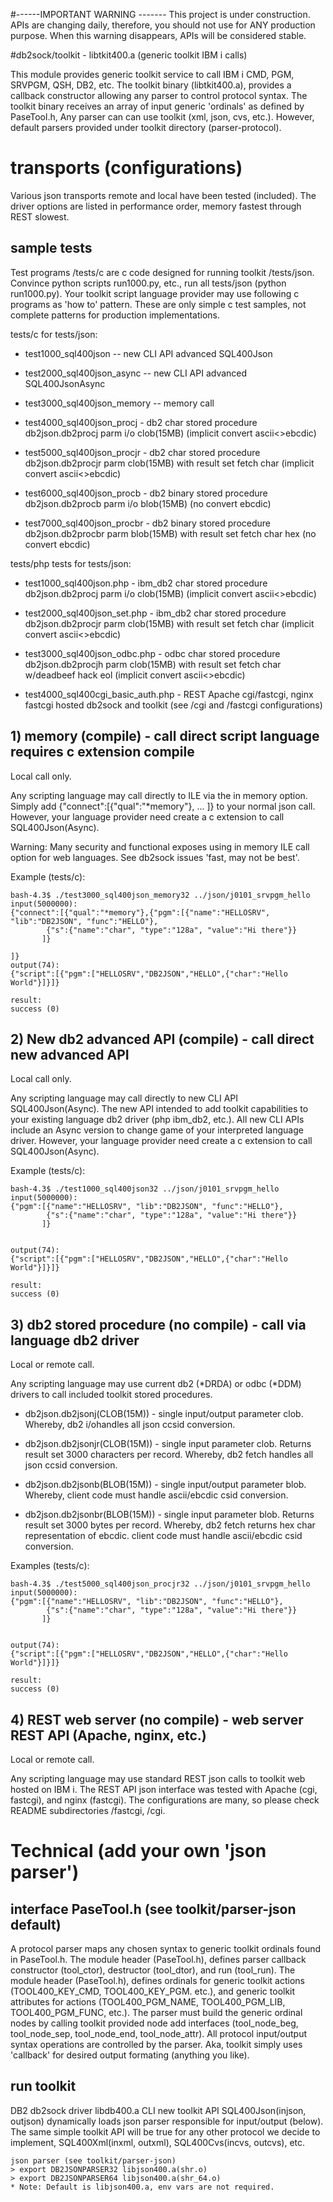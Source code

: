#------IMPORTANT WARNING -------
This project is under construction. APIs are changing daily, therefore, you should not use for ANY production purpose. 
When this warning disappears, APIs will be considered stable.

#db2sock/toolkit - libtkit400.a (generic toolkit IBM i calls)

This module provides generic toolkit service to call IBM i CMD, PGM, SRVPGM, QSH, DB2, etc. 
The toolkit binary (libtkit400.a), provides a callback constructor allowing any parser to control protocol syntax.
The toolkit binary receives an array of input generic 'ordinals' as defined by PaseTool.h,
Any parser can can use toolkit (xml, json, cvs, etc.). However, default parsers provided under toolkit directory (parser-protocol).

# transports (configurations)

Various json transports remote and local have been tested (included).
The driver options are listed in performance order, memory fastest
through REST slowest. 

## sample tests

Test programs /tests/c are c code designed for running toolkit /tests/json. 
Convince python scripts run1000.py, etc., run all tests/json (python run1000.py). 
Your toolkit script language provider may use following c programs as 'how to' pattern. 
These are only simple c test samples, not complete patterns for production implementations. 

tests/c for tests/json:

- test1000_sql400json -- new CLI API advanced SQL400Json

- test2000_sql400json_async -- new CLI API advanced SQL400JsonAsync

- test3000_sql400json_memory -- memory call

- test4000_sql400json_procj - db2 char stored procedure db2json.db2procj parm i/o clob(15MB)  (implicit convert ascii<>ebcdic)

- test5000_sql400json_procjr - db2 char stored procedure db2json.db2procjr parm clob(15MB) with result set fetch char  (implicit convert ascii<>ebcdic)

- test6000_sql400json_procb - db2 binary stored procedure db2json.db2procb parm i/o blob(15MB)  (no convert ebcdic)

- test7000_sql400json_procbr - db2 binary stored procedure db2json.db2procbr parm blob(15MB) with result set fetch char hex (no convert ebcdic)

tests/php tests for tests/json:

- test1000_sql400json.php - ibm_db2 char stored procedure db2json.db2procj parm i/o clob(15MB)  (implicit convert ascii<>ebcdic)

- test2000_sql400json_set.php - ibm_db2 char stored procedure db2json.db2procjr parm clob(15MB) with result set fetch char  (implicit convert ascii<>ebcdic)

- test3000_sql400json_odbc.php - odbc char stored procedure db2json.db2procjh parm clob(15MB) with result set fetch char w/deadbeef hack eol  (implicit convert ascii<>ebcdic)

- test4000_sql400cgi_basic_auth.php - REST Apache cgi/fastcgi, nginx fastcgi hosted db2sock and toolkit (see /cgi and /fastcgi configurations)

## 1) memory (compile) - call direct script language requires c extension compile

Local call only. 

Any scripting language may call directly to ILE via the in memory option. 
Simply add {"connect":[{"qual":"*memory"}, ... ]} to your normal json call.
However, your language provider need create a c extension
to call SQL400Json(Async).

Warning: Many security and functional exposes using in memory ILE call option for web languages. 
See db2sock issues 'fast, may not be best'.

Example (tests/c):
```
bash-4.3$ ./test3000_sql400json_memory32 ../json/j0101_srvpgm_hello
input(5000000):
{"connect":[{"qual":"*memory"},{"pgm":[{"name":"HELLOSRV", "lib":"DB2JSON", "func":"HELLO"},
        {"s":{"name":"char", "type":"128a", "value":"Hi there"}}
       ]}

]}
output(74):
{"script":[{"pgm":["HELLOSRV","DB2JSON","HELLO",{"char":"Hello World"}]}]}

result:
success (0)
```

## 2) New db2 advanced  API (compile) - call direct new advanced API

Local call only. 

Any scripting language may call directly to new CLI API SQL400Json(Async).
The new API intended to add toolkit capabilities to your existing
language db2 driver (php ibm_db2, etc.). All new CLI APIs include
an Async version to change game of your interpreted language driver.
However, your language provider need create a c extension
to call SQL400Json(Async). 

Example (tests/c):
```
bash-4.3$ ./test1000_sql400json32 ../json/j0101_srvpgm_hello       
input(5000000):
{"pgm":[{"name":"HELLOSRV", "lib":"DB2JSON", "func":"HELLO"},
        {"s":{"name":"char", "type":"128a", "value":"Hi there"}}
       ]}


output(74):
{"script":[{"pgm":["HELLOSRV","DB2JSON","HELLO",{"char":"Hello World"}]}]}

result:
success (0)
```

## 3) db2 stored procedure (no compile) - call via language db2 driver

Local or remote call.

Any scripting language may use current db2 (*DRDA) or odbc (*DDM) drivers to call included toolkit stored procedures.

- db2json.db2jsonj(CLOB(15M)) - single input/output parameter clob. Whereby, db2 i/ohandles all json ccsid conversion.

- db2json.db2jsonjr(CLOB(15M)) - single input parameter clob. Returns result set 3000 characters per record. Whereby, db2 fetch handles all json ccsid conversion.

- db2json.db2jsonb(BLOB(15M)) - single input/output parameter blob. Whereby, client code must handle ascii/ebcdic csid conversion.

- db2json.db2jsonbr(BLOB(15M)) - single input parameter blob. Returns result set 3000 bytes per record. Whereby, db2 fetch returns hex char representation of ebcdic. client code must handle ascii/ebcdic csid conversion.

Examples (tests/c):
```
bash-4.3$ ./test5000_sql400json_procjr32 ../json/j0101_srvpgm_hello
input(5000000):
{"pgm":[{"name":"HELLOSRV", "lib":"DB2JSON", "func":"HELLO"},
        {"s":{"name":"char", "type":"128a", "value":"Hi there"}}
       ]}


output(74):
{"script":[{"pgm":["HELLOSRV","DB2JSON","HELLO",{"char":"Hello World"}]}]}

result:
success (0)
```


## 4) REST web server (no compile) - web server REST API (Apache, nginx, etc.)

Local or remote call.

Any scripting language may use standard REST json calls to toolkit web hosted on IBM i.
The REST API json interface was tested with Apache (cgi, fastcgi), and nginx (fastcgi).
The configurations are many, so please check README subdirectories /fastcgi, /cgi.

# Technical (add your own 'json parser')

## interface PaseTool.h (see toolkit/parser-json default)

A protocol parser maps any chosen syntax to generic toolkit ordinals found in PaseTool.h. 
The module header (PaseTool.h), defines parser callback constructor (tool_ctor), destructor (tool_dtor), and run (tool_run).
The module header (PaseTool.h), defines ordinals for generic toolkit actions (TOOL400_KEY_CMD, TOOL400_KEY_PGM. etc.), 
and generic toolkit attributes for actions (TOOL400_PGM_NAME, TOOL400_PGM_LIB, TOOL400_PGM_FUNC, etc.).
The parser must build the generic ordinal nodes by calling toolkit provided node add interfaces (tool_node_beg, tool_node_sep, tool_node_end, tool_node_attr).
All protocol input/output syntax operations are controlled by the parser. Aka, toolkit simply uses 'callback' for desired output formating (anything you like).

## run toolkit

DB2 db2sock driver libdb400.a CLI new toolkit API SQL400Json(injson, outjson) dynamically loads json parser responsible for input/output (below).
The same simple toolkit API will be true for any other protocol we decide to implement, SQL400Xml(inxml, outxml), SQL400Cvs(incvs, outcvs), etc.

```
json parser (see toolkit/parser-json)
> export DB2JSONPARSER32 libjson400.a(shr.o)
> export DB2JSONPARSER64 libjson400.a(shr_64.o)
* Note: Default is libjson400.a, env vars are not required.
```

